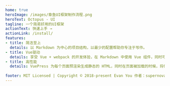 ```yaml
---
home: true
heroImage: /images/章鱼UI框架制作流程.png
heroText: Octopus - UI
tagline: 一个简易好用的UI框架
actionText: 快速上手 →
actionLink: /install/
features:
- title: 简洁至上
  details: 以 Markdown 为中心的项目结构，以最少的配置帮助你专注于写作。
- title: Vue驱动
  details: 享受 Vue + webpack 的开发体验，在 Markdown 中使用 Vue 组件，同时可以使用 Vue 来开发自定义主题。
- title: 高性能
  details: VuePress 为每个页面预渲染生成静态的 HTML，同时在页面被加载的时候，将作为 SPA 运行。
  
footer: MIT Licensed | Copyright © 2018-present Evan You 作者：supernova_Y
---
```

